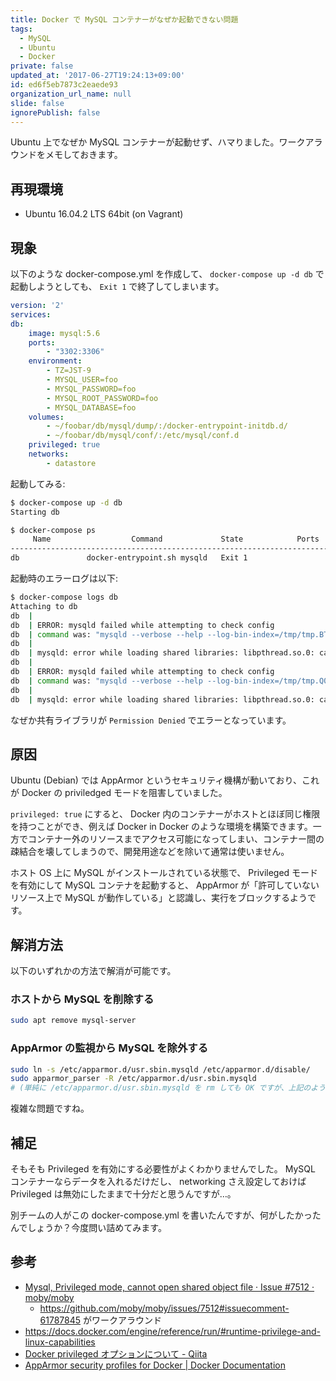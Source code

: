 ```yaml
---
title: Docker で MySQL コンテナーがなぜか起動できない問題
tags:
  - MySQL
  - Ubuntu
  - Docker
private: false
updated_at: '2017-06-27T19:24:13+09:00'
id: ed6f5eb7873c2eaede93
organization_url_name: null
slide: false
ignorePublish: false
---
```

Ubuntu 上でなぜか MySQL コンテナーが起動せず、ハマりました。ワークアラウンドをメモしておきます。


再現環境
----
- Ubuntu 16.04.2 LTS 64bit (on Vagrant)


現象
----
以下のような docker-compose.yml を作成して、 `docker-compose up -d db` で起動しようとしても、 `Exit 1` で終了してしまいます。

```yaml:docker-compose.yml
version: '2'
services:
db:
    image: mysql:5.6
    ports:
        - "3302:3306"
    environment:
        - TZ=JST-9
        - MYSQL_USER=foo
        - MYSQL_PASSWORD=foo
        - MYSQL_ROOT_PASSWORD=foo
        - MYSQL_DATABASE=foo
    volumes:
        - ~/foobar/db/mysql/dump/:/docker-entrypoint-initdb.d/
        - ~/foobar/db/mysql/conf/:/etc/mysql/conf.d
    privileged: true
    networks:
        - datastore
```

起動してみる:

```sh
$ docker-compose up -d db
Starting db

$ docker-compose ps
     Name                  Command             State            Ports          
------------------------------------------------------------------------------
db               docker-entrypoint.sh mysqld   Exit 1 
```

起動時のエラーログは以下:

```sh
$ docker-compose logs db
Attaching to db
db  | 
db  | ERROR: mysqld failed while attempting to check config
db  | command was: "mysqld --verbose --help --log-bin-index=/tmp/tmp.BTfnm2u97W"
db  | 
db  | mysqld: error while loading shared libraries: libpthread.so.0: cannot open shared object file: Permission denied
db  | 
db  | ERROR: mysqld failed while attempting to check config
db  | command was: "mysqld --verbose --help --log-bin-index=/tmp/tmp.Q0noJONZOp"
db  | 
db  | mysqld: error while loading shared libraries: libpthread.so.0: cannot open shared object file: Permission denied
```

なぜか共有ライブラリが `Permission Denied` でエラーとなっています。


原因
----
Ubuntu (Debian) では AppArmor というセキュリティ機構が動いており、これが Docker の priviledged モードを阻害していました。

`privileged: true` にすると、 Docker 内のコンテナーがホストとほぼ同じ権限を持つことができ、例えば Docker in Docker のような環境を構築できます。一方でコンテナー外のリソースまでアクセス可能になってしまい、コンテナー間の疎結合を壊してしまうので、開発用途などを除いて通常は使いません。

ホスト OS 上に MySQL がインストールされている状態で、 Privileged モードを有効にして MySQL コンテナを起動すると、 AppArmor が「許可していないリソース上で MySQL が動作している」と認識し、実行をブロックするようです。


解消方法
----
以下のいずれかの方法で解消が可能です。

### ホストから MySQL を削除する

```sh
sudo apt remove mysql-server
```

### AppArmor の監視から MySQL を除外する
```sh
sudo ln -s /etc/apparmor.d/usr.sbin.mysqld /etc/apparmor.d/disable/
sudo apparmor_parser -R /etc/apparmor.d/usr.sbin.mysqld
# (単純に /etc/apparmor.d/usr.sbin.mysqld を rm しても OK ですが、上記のようにするのが Ubuntu の流儀)
```

複雑な問題ですね。


補足
----
そもそも Privileged を有効にする必要性がよくわかりませんでした。 MySQL コンテナーならデータを入れるだけだし、 networking さえ設定しておけば Privileged は無効にしたままで十分だと思うんですが…。

別チームの人がこの docker-compose.yml を書いたんですが、何がしたかったんでしょうか？今度問い詰めてみます。


参考
----
- [Mysql, Privileged mode, cannot open shared object file · Issue #7512 · moby/moby](https://github.com/moby/moby/issues/7512)
  - https://github.com/moby/moby/issues/7512#issuecomment-61787845 がワークアラウンド
- https://docs.docker.com/engine/reference/run/#runtime-privilege-and-linux-capabilities
- [Docker privileged オプションについて - Qiita](http://qiita.com/muddydixon/items/d2982ab0846002bf3ea8)
- [AppArmor security profiles for Docker | Docker Documentation](https://docs.docker.com/engine/security/apparmor/)

